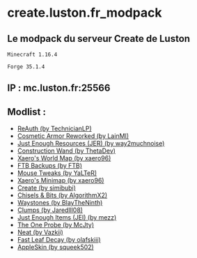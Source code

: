 # create.luston.fr_modpack
## Le modpack du serveur Create de Luston
```
Minecraft 1.16.4
```
```
Forge 35.1.4
```
## IP : mc.luston.fr:25566
## Modlist :
-   [ReAuth (by
    TechnicianLP)](https://www.curseforge.com/minecraft/mc-mods/reauth)
-   [Cosmetic Armor Reworked (by
    LainMI)](https://www.curseforge.com/minecraft/mc-mods/cosmetic-armor-reworked)
-   [Just Enough Resources (JER) (by
    way2muchnoise)](https://www.curseforge.com/minecraft/mc-mods/just-enough-resources-jer)
-   [Construction Wand (by
    ThetaDev)](https://www.curseforge.com/minecraft/mc-mods/construction-wand)
-   [Xaero's World Map (by
    xaero96)](https://www.curseforge.com/minecraft/mc-mods/xaeros-world-map)
-   [FTB Backups (by
    FTB)](https://www.curseforge.com/minecraft/mc-mods/ftb-backups)
-   [Mouse Tweaks (by
    YaLTeR)](https://www.curseforge.com/minecraft/mc-mods/mouse-tweaks)
-   [Xaero's Minimap (by
    xaero96)](https://www.curseforge.com/minecraft/mc-mods/xaeros-minimap)
-   [Create (by
    simibubi)](https://www.curseforge.com/minecraft/mc-mods/create)
-   [Chisels & Bits (by
    AlgorithmX2)](https://www.curseforge.com/minecraft/mc-mods/chisels-bits)
-   [Waystones (by
    BlayTheNinth)](https://www.curseforge.com/minecraft/mc-mods/waystones)
-   [Clumps (by
    Jaredlll08)](https://www.curseforge.com/minecraft/mc-mods/clumps)
-   [Just Enough Items (JEI) (by
    mezz)](https://www.curseforge.com/minecraft/mc-mods/jei)
-   [The One Probe (by
    McJty)](https://www.curseforge.com/minecraft/mc-mods/the-one-probe)
-   [Neat (by
    Vazkii)](https://www.curseforge.com/minecraft/mc-mods/neat)
-   [Fast Leaf Decay (by
    olafskiii)](https://www.curseforge.com/minecraft/mc-mods/fast-leaf-decay)
-   [AppleSkin (by
    squeek502)](https://www.curseforge.com/minecraft/mc-mods/appleskin)